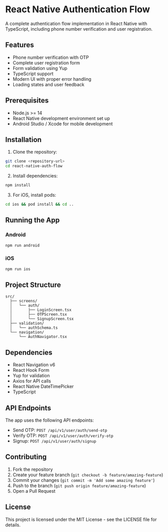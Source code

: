# React Native Authentication Flow

A complete authentication flow implementation in React Native with TypeScript, including phone number verification and user registration.

## Features

- Phone number verification with OTP
- Complete user registration form
- Form validation using Yup
- TypeScript support
- Modern UI with proper error handling
- Loading states and user feedback

## Prerequisites

- Node.js >= 14
- React Native development environment set up
- Android Studio / Xcode for mobile development

## Installation

1. Clone the repository:
```bash
git clone <repository-url>
cd react-native-auth-flow
```

2. Install dependencies:
```bash
npm install
```

3. For iOS, install pods:
```bash
cd ios && pod install && cd ..
```

## Running the App

### Android
```bash
npm run android
```

### iOS
```bash
npm run ios
```

## Project Structure

```
src/
  ├── screens/
  │   └── auth/
  │       ├── LoginScreen.tsx
  │       ├── OTPScreen.tsx
  │       └── SignupScreen.tsx
  ├── validation/
  │   └── authSchema.ts
  └── navigation/
      └── AuthNavigator.tsx
```

## Dependencies

- React Navigation v6
- React Hook Form
- Yup for validation
- Axios for API calls
- React Native DateTimePicker
- TypeScript

## API Endpoints

The app uses the following API endpoints:

- Send OTP: `POST /api/v1/user/auth/send-otp`
- Verify OTP: `POST /api/v1/user/auth/verify-otp`
- Signup: `POST /api/v1/user/auth/signup`

## Contributing

1. Fork the repository
2. Create your feature branch (`git checkout -b feature/amazing-feature`)
3. Commit your changes (`git commit -m 'Add some amazing feature'`)
4. Push to the branch (`git push origin feature/amazing-feature`)
5. Open a Pull Request

## License

This project is licensed under the MIT License - see the LICENSE file for details. 